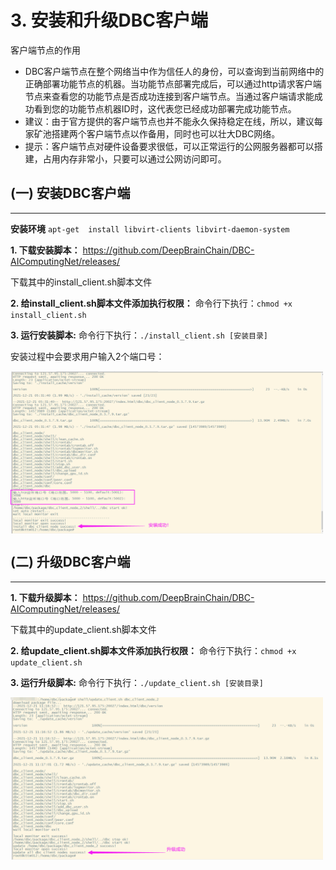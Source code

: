 # 3. 安装和升级DBC客户端

客户端节点的作用
+ DBC客户端节点在整个网络当中作为信任人的身份，可以查询到当前网络中的正确部署功能节点的机器。当功能节点部署完成后，可以通过http请求客户端节点来查看您的功能节点是否成功连接到客户端节点。当通过客户端请求能成功看到您的功能节点机器ID时，这代表您已经成功部署完成功能节点。
+ 建议：由于官方提供的客户端节点也并不能永久保持稳定在线，所以，建议每家矿池搭建两个客户端节点以作备用，同时也可以壮大DBC网络。
+ 提示：客户端节点对硬件设备要求很低，可以正常运行的公网服务器都可以搭建，占用内存非常小，只要可以通过公网访问即可。


## (一) 安装DBC客户端
---

**安装环境**
`apt-get  install libvirt-clients libvirt-daemon-system`

**1. 下载安装脚本：**
https://github.com/DeepBrainChain/DBC-AIComputingNet/releases/

下载其中的install_client.sh脚本文件

**2. 给install_client.sh脚本文件添加执行权限：**
命令行下执行：`chmod +x install_client.sh`

**3. 运行安装脚本:**
命令行下执行：`./install_client.sh [安装目录]`

安装过程中会要求用户输入2个端口号：

<img src="./assets/install_dbc_client.png" width = "500" height = "260"  align=center />

<br/>

## (二) 升级DBC客户端
---

**1. 下载升级脚本：**
https://github.com/DeepBrainChain/DBC-AIComputingNet/releases/

下载其中的update_client.sh脚本文件

**2. 给update_client.sh脚本文件添加执行权限：**
命令行下执行：`chmod +x update_client.sh`

**3. 运行升级脚本:**
命令行下执行：`./update_client.sh [安装目录]`


<img src="./assets/update_dbc_client.png" width = "500" height = "260"  align=center />
